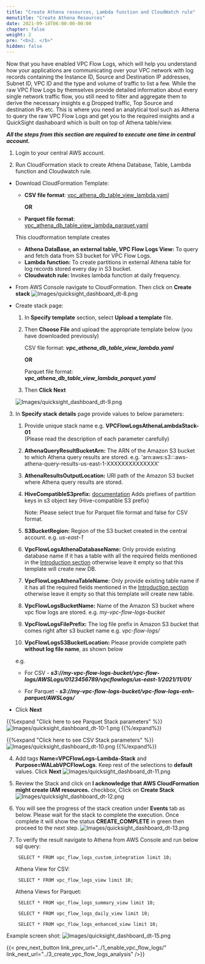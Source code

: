 ```yaml
---
title: "Create Athena resources, Lambda function and CloudWatch rule"
menutitle: "Create Athena Resources"
date: 2021-09-18T06:00:00-00:00
chapter: false
weight: 2
pre: "<b>2. </b>"
hidden: false
---
```


Now that you have enabled VPC Flow Logs, which will help you understand how your applications are communicating over your VPC network with log records containing the Instance ID, Source and Destination IP addresses, Subnet ID, VPC ID and the type and volume of traffic to list a few. While the raw VPC Flow Logs by themselves provide detailed information about every single network traffic flow, you still need to filter and aggregate them to derive the necessary insights e.g Dropped traffic, Top Source and destination IPs etc. This is where you need an analytical tool such as Athena to query the raw VPC Flow Logs and get you to the required insights and a QuickSight dashaboard which is built on top of Athena table/view.

**_All the steps from this section are required to execute one time in central account._**

1. Login to your central AWS account.

2. Run CloudFormation stack to create Athena Database, Table, Lambda function and Cloudwatch rule.

 - Download CloudFormation Template:
    - **CSV file format**: [vpc_athena_db_table_view_lambda.yaml](/Security/300_VPC_Flow_Logs_Analysis_Dashboard/code/vpc_athena_db_table_view_lambda.yaml) 
    
      **OR**
    
    - **Parquet file format**: [vpc_athena_db_table_view_lambda_parquet.yaml](/Security/300_VPC_Flow_Logs_Analysis_Dashboard/code/vpc_athena_db_table_view_lambda_parquet.yaml)


    This cloudformation template creates
    - **Athena DataBase, an external table, VPC Flow Logs View:** To query and fetch data from S3 bucket for VPC Flow Logs.
    - **Lambda function:** To create partitions in external Athena table for log records stored every day in S3 bucket.
    - **Cloudwatch rule:** Invokes lambda function at daily frequency.

- From AWS Console navigate to CloudFormation. Then click on **Create stack**
![Images/quicksight_dashboard_dt-8.png](/Security/300_VPC_Flow_Logs_Analysis_Dashboard/images/qs-vpcfl-08.png)

- Create stack page:
  1. In **Specify template** section, select **Upload a template** file. 
  2. Then **Choose File** and upload the appropriate template below (you have downloaded previously)
      
      CSV file format: **_vpc_athena_db_table_view_lambda.yaml_**

      **OR**

      Parquet file format: **_vpc_athena_db_table_view_lambda_parquet.yaml_**

  3. Then **Click Next**
      
    ![Images/quicksight_dashboard_dt-9.png](/Security/300_VPC_Flow_Logs_Analysis_Dashboard/images/qs-vpcfl-09.png)

3. In **Specify stack details** page provide values to below parameters:
   1. Provide unique stack name e.g. **VPCFlowLogsAthenaLambdaStack-01**\
     (Please read the description of each parameter carefully)
   2. **AthenaQueryResultBucketArn:** The ARN of the Amazon S3 bucket to which Athena query results are stored. e.g. 'arn:aws:s3:::aws-athena-query-results-us-east-1-XXXXXXXXXXXXXX'
   3. **AthenaResultsOutputLocation:** URI path of the Amazon S3 bucket where Athena query results are stored.
   4. **HiveCompatibleS3prefix:** [documentation](https://docs.aws.amazon.com/vpc/latest/userguide/flow-logs-s3.html) Adds prefixes of partition keys in s3 object key (Hive-compatible S3 prefix)
        
        Note: Please select true for Parquet file format and false for CSV format.

   5. **S3BucketRegion:** Region of the S3 bucket created in the central account. e.g. _us-east-1_
   6. **VpcFlowLogsAthenaDatabaseName:** Only provide existing database name if it has a table with all the required fields mentioned in the [Introduction section](/security/300_labs/300_vpc_flow_logs_analysis_dashboard/#introduction) otherwise leave it empty so that this template will create new DB.
   7. **VpcFlowLogsAthenaTableName:** Only provide existing table name if it has all the required fields mentioned in the [Introduction section](/security/300_labs/300_vpc_flow_logs_analysis_dashboard/#introduction) otherwise leave it empty so that this template will create new table.
   8. **VpcFlowLogsBucketName:** Name of the Amazon S3 bucket where vpc flow logs are stored. e.g. _my-vpc-flow-logs-bucket_
   9. **VpcFlowLogsFilePrefix:** The log file prefix in Amazon S3 bucket that comes right after s3 bucket name e.g. _vpc-flow-logs/_
   10. **VpcFlowLogsS3BucketLocation:** Please provide complete path **without log file name**, as shown below

   e.g.

   - For CSV - **_s3://my-vpc-flow-logs-bucket/vpc-flow-logs/AWSLogs/0123456789/vpcflowlogs/us-east-1/2021/11/01/_**
   
   - For Parquet - **_s3://my-vpc-flow-logs-bucket/vpc-flow-logs-enh-parquet/AWSLogs/_**

- Click **Next**

{{%expand "Click here to see Parquet Stack parameters" %}}
![Images/quicksight_dashboard_dt-10-1.png](/Security/300_VPC_Flow_Logs_Analysis_Dashboard/images/qs-vpcfl-10-1.png)
{{%/expand%}}


{{%expand "Click here to see CSV Stack parameters" %}}
![Images/quicksight_dashboard_dt-10.png](/Security/300_VPC_Flow_Logs_Analysis_Dashboard/images/qs-vpcfl-10.png)
{{%/expand%}}

4. Add tags **Name=VPCFlowLogs-Lambda-Stack** and **Purpose=WALabVPCFlowLogs**. Keep rest of the selections to **default** values. Click **Next**
![Images/quicksight_dashboard_dt-11.png](/Security/300_VPC_Flow_Logs_Analysis_Dashboard/images/qs-vpcfl-11.png)
5. Review the Stack and click on **I acknowledge that AWS CloudFormation might create IAM resources.** checkbox, Click on **Create Stack**
![Images/quicksight_dashboard_dt-12.png](/Security/300_VPC_Flow_Logs_Analysis_Dashboard/images/qs-vpcfl-12.png)
6. You will see the progress of the stack creation under **Events** tab as below. Please wait for the stack to complete the execution. Once complete it will show the status **CREATE_COMPLETE** in green then proceed to the next step. 
![Images/quicksight_dashboard_dt-13.png](/Security/300_VPC_Flow_Logs_Analysis_Dashboard/images/qs-vpcfl-13.png) 

7. To verify the result navigate to Athena from AWS Console and run below sql query:

        SELECT * FROM vpc_flow_logs_custom_integration limit 10;
        
   Athena View for CSV: 

        SELECT * FROM vpc_flow_logs_view limit 10;

   Athena Views for Parquet:

        SELECT * FROM vpc_flow_logs_summary_view limit 10;

        SELECT * FROM vpc_flow_logs_daily_view limit 10;

        SELECT * FROM vpc_flow_logs_enhanced_view limit 10;


Example screen shot:
![Images/quicksight_dashboard_dt-15.png](/Security/300_VPC_Flow_Logs_Analysis_Dashboard/images/qs-vpcfl-15-1.png) 


{{< prev_next_button link_prev_url="../1_enable_vpc_flow_logs/" link_next_url="../3_create_vpc_flow_logs_analysis"  />}}
